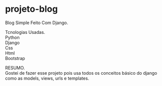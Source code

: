 # projeto-blog
Blog Simple Feito Com Django.<br>
 
Tcnologias Usadas.<br>
Python <br>
Django <br>
Css <br>
Html <br>
Bootstrap <br>

RESUMO.<br>
Gostei de fazer esse projeto pois usa todos os conceitos básico do django como as models, views, urls e templates.
